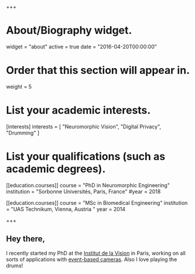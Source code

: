+++
# About/Biography widget.
widget = "about"
active = true
date = "2016-04-20T00:00:00"

# Order that this section will appear in.
weight = 5

# List your academic interests.
[interests]
  interests = [
    "Neuromorphic Vision",
    "Digital Privacy",
    "Drumming"
  ]

# List your qualifications (such as academic degrees).
[[education.courses]]
  course = "PhD in Neuromorphic Engineering"
  institution = "Sorbonne Universités, Paris, France"
  #year = 2018

[[education.courses]]
  course = "MSc in Biomedical Engineering"
  institution = "UAS Technikum, Vienna, Austria "
  year = 2014

+++

## **Hey there,**

I recently started my PhD at the [Institut de la Vision](http://neuromorphic-vision.com/) in Paris, working on all sorts of applications with [event-based cameras](https://www.youtube.com/channel/UCkzsMvuqY5bwAX6_5RTVvYA/featured). Also I love playing the drums!
